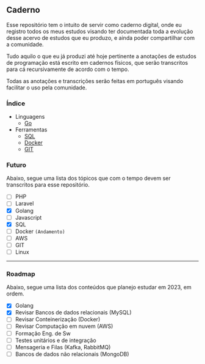 ## **Caderno**
Esse repositório tem o intuito de servir como caderno digital, onde eu registro todos os meus estudos visando ter documentada toda a evolução desse acervo de estudos que eu produzo, e ainda poder compartilhar com a comunidade.

Tudo aquilo o que eu já produzi até hoje pertinente a anotações de estudos de programação está escrito em cadernos físicos, que serão transcritos para cá recursivamente de acordo com o tempo.

Todas as anotações e transcrições serão feitas em português visando facilitar o uso pela comunidade.

### **Índice**
- Linguagens
    - [Go](https://github.com/ropehapi/caderno/tree/main/Linguagens/Go) 
- Ferramentas
    - [SQL](https://github.com/ropehapi/caderno/tree/main/Ferramentas/Database/SQL/)
    - [Docker](https://github.com/ropehapi/caderno/tree/main/Ferramentas/Docker)
    - [GIT](https://github.com/ropehapi/caderno/tree/main/Ferramentas/Versionamento/GIT)

### **Futuro**
Abaixo, segue uma lista dos tópicos que com o tempo devem ser transcritos para esse repositório.

- [ ] PHP
- [ ] Laravel
- [x] Golang
- [ ] Javascript
- [x] SQL
- [ ] Docker `(Andamento)`
- [ ] AWS
- [ ] GIT
- [ ] Linux

---
### **Roadmap**
Abaixo, segue uma lista dos conteúdos que planejo estudar em 2023, em ordem.

- [x] Golang
- [x] Revisar Bancos de dados relacionais (MySQL)
- [ ] Revisar Conteinerização (Docker)
- [ ] Revisar Computação em nuvem (AWS)
- [ ] Formação Eng. de Sw
- [ ] Testes unitários e de integração
- [ ] Mensageria e Filas (Kafka, RabbitMQ)
- [ ] Bancos de dados não relacionais (MongoDB)